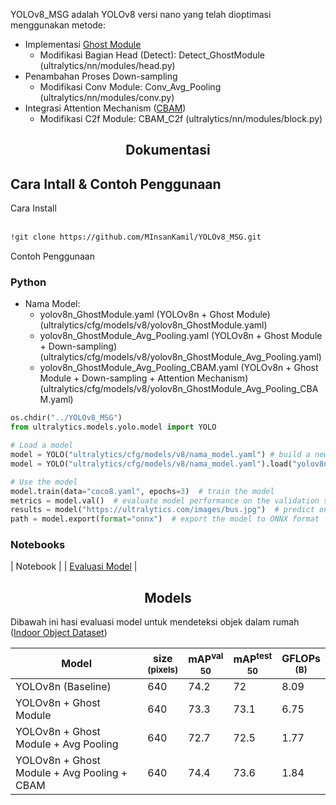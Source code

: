 YOLOv8_MSG adalah YOLOv8 versi nano yang telah dioptimasi menggunakan metode:
- Implementasi <a href="https://arxiv.org/abs/1911.11907">Ghost Module</a>
  - Modifikasi Bagian Head (Detect): Detect_GhostModule (ultralytics/nn/modules/head.py)
- Penambahan Proses Down-sampling
  - Modifikasi Conv Module: Conv_Avg_Pooling (ultralytics/nn/modules/conv.py)
- Integrasi Attention Mechanism (<a href="https://arxiv.org/abs/1807.06521">CBAM</a>)
  - Modifikasi C2f Module: CBAM_C2f (ultralytics/nn/modules/block.py)

## <div align="center">Dokumentasi</div>

## Cara Intall & Contoh Penggunaan

<summary>Cara Install</summary>
<br>

```bash
!git clone https://github.com/MInsanKamil/YOLOv8_MSG.git
```

<summary>Contoh Penggunaan</summary>

### Python

- Nama Model:
  - yolov8n_GhostModule.yaml (YOLOv8n + Ghost Module)(ultralytics/cfg/models/v8/yolov8n_GhostModule.yaml)
  - yolov8n_GhostModule_Avg_Pooling.yaml (YOLOv8n + Ghost Module + Down-sampling)(ultralytics/cfg/models/v8/yolov8n_GhostModule_Avg_Pooling.yaml)
  - yolov8n_GhostModule_Avg_Pooling_CBAM.yaml (YOLOv8n + Ghost Module + Down-sampling + Attention Mechanism)(ultralytics/cfg/models/v8/yolov8n_GhostModule_Avg_Pooling_CBAM.yaml)

```python
os.chdir("../YOLOv8_MSG")
from ultralytics.models.yolo.model import YOLO

# Load a model
model = YOLO("ultralytics/cfg/models/v8/nama_model.yaml") # build a new model from scratch
model = YOLO("ultralytics/cfg/models/v8/nama_model.yaml").load("yolov8n.pt")  # load weight pretrained yolov8n coco dataset

# Use the model
model.train(data="coco8.yaml", epochs=3)  # train the model
metrics = model.val()  # evaluate model performance on the validation set
results = model("https://ultralytics.com/images/bus.jpg")  # predict on an image
path = model.export(format="onnx")  # export the model to ONNX format
```

### Notebooks

| Notebook                                                                                                                           | 
| <a href="https://colab.research.google.com/drive/1Lx3UP3TE2dDNbCZMLID4DaG7uIWnninW#scrollTo=75-VWNhGmS9q">Evaluasi Model</a>                                      | 

## <div align="center">Models</div>

Dibawah ini hasi  evaluasi model untuk mendeteksi objek dalam rumah ([Indoor Object Dataset](https://app.roboflow.com/csgitk/indoor_object_ta/10)) 

| Model                                                                                | size<br><sup>(pixels) | mAP<sup>val<br>50 | mAP<sup>test<br>50 | GFLOPs<br><sup>(B) |
| ------------------------------------------------------------------------------------ | --------------------- | -------------------- | -------------------- | ----------------- |
| YOLOv8n (Baseline) | 640                   | 74.2                 | 72                | 8.09               |
| YOLOv8n + Ghost Module | 640                   | 73.3                | 73.1                | 6.75               |
| YOLOv8n + Ghost Module + Avg Pooling| 640                   | 72.7                | 72.5               | 1.77               |
| YOLOv8n + Ghost Module + Avg Pooling + CBAM| 640                   | 74.4                | 73.6               | 1.84               |
